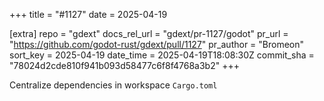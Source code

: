 +++
title = "#1127"
date = 2025-04-19

[extra]
repo = "gdext"
docs_rel_url = "gdext/pr-1127/godot"
pr_url = "https://github.com/godot-rust/gdext/pull/1127"
pr_author = "Bromeon"
sort_key = 2025-04-19
date_time = 2025-04-19T18:08:30Z
commit_sha = "78024d2cde810f941b093d58477c6f8f4768a3b2"
+++

Centralize dependencies in workspace `Cargo.toml`
